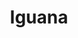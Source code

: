 ---
title: Iguana
date: 
draft: false

# descripcion
description : Iguana

materials: Plata 925

color: Plateado

dimensions: 1,5cm x 3,3cm

code: 02-14-0203

type: "Dijes"

categories: []

price: $2.330,00

# Images
# first image will be shown in the product page
images:
  # - image: "images/path_to_image"
  # La ubicacion de las imagenes es imagenes/Dijes/Dijes.Plata/02-14-0203-iguana
  - image: "./images/dijes/plata/02-14-0203-iguana.JPG"
---